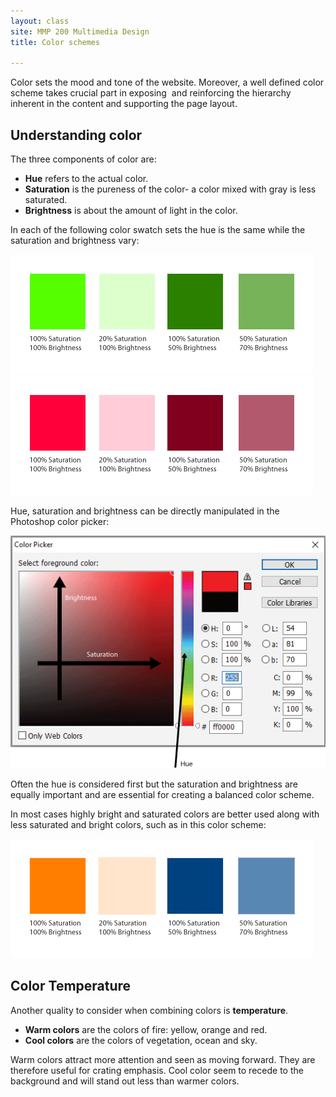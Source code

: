 ```yaml
---
layout: class
site: MMP 200 Multimedia Design
title: Color schemes

---
```

Color sets the mood and tone of the website. Moreover, a well defined color scheme takes crucial part in exposing  and reinforcing the hierarchy inherent in the content and supporting the page layout.

**Understanding color**
---

The three components of color are:
- **Hue** refers to the actual color.
- **Saturation** is the pureness of the color- a color mixed with gray is less saturated. 
- **Brightness** is about the amount of light in the color.

In each of the following color swatch sets the hue is the same while the saturation and brightness vary:

![saturation](saturation.gif)
![saturation](saturation2.gif)

Hue, saturation and brightness can be directly manipulated in the Photoshop color picker:

![color picker](color-picker.gif)

Often the hue is considered first but the saturation and brightness are equally important and are essential for creating a balanced color scheme.

In most cases highly bright and saturated colors are better used along with less saturated and bright colors, such as in this color scheme:

![color scheme](color-scheme.gif)

**Color Temperature**
---

Another quality to consider when combining colors is **temperature**. 
- **Warm colors** are the colors of fire: yellow, orange and red. 
- **Cool colors** are the colors of vegetation, ocean and sky. 

Warm colors attract more attention and seen as moving forward. They are therefore useful for crating emphasis. Cool color seem to recede to the background and will stand out less than warmer colors.
